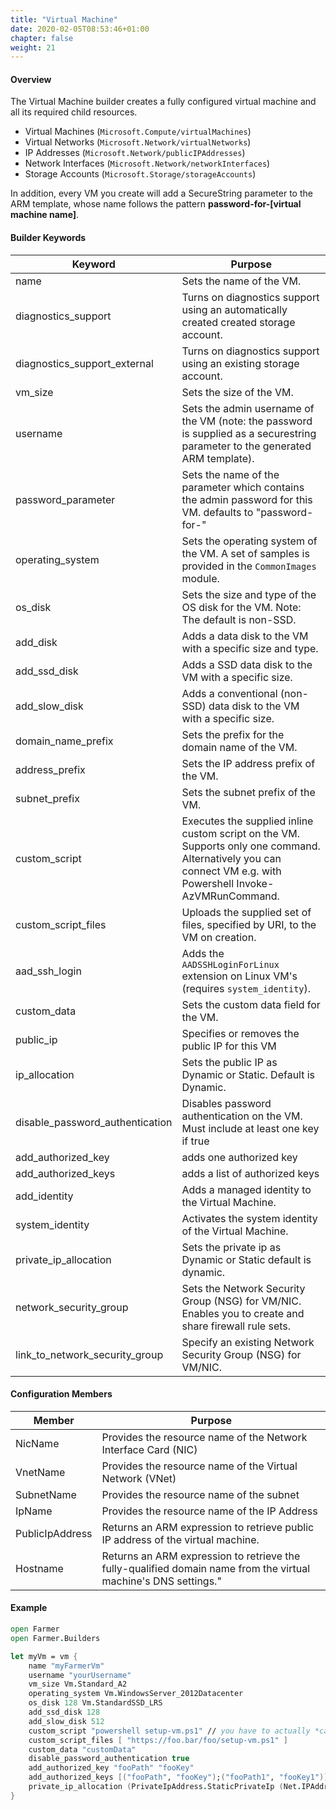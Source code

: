 ```yaml
---
title: "Virtual Machine"
date: 2020-02-05T08:53:46+01:00
chapter: false
weight: 21
---
```


#### Overview
The Virtual Machine builder creates a fully configured virtual machine and all its required child resources.

* Virtual Machines (`Microsoft.Compute/virtualMachines`)
* Virtual Networks (`Microsoft.Network/virtualNetworks`)
* IP Addresses (`Microsoft.Network/publicIPAddresses`)
* Network Interfaces (`Microsoft.Network/networkInterfaces`)
* Storage Accounts (`Microsoft.Storage/storageAccounts`)

In addition, every VM you create will add a SecureString parameter to the ARM template, whose name follows the pattern **password-for-[virtual machine name]**.

#### Builder Keywords

|Keyword|Purpose|
|-|-|
|name|Sets the name of the VM.|
|diagnostics_support|Turns on diagnostics support using an automatically created created storage account.|
|diagnostics_support_external|Turns on diagnostics support using an existing storage account.|
|vm_size|Sets the size of the VM.|
|username|Sets the admin username of the VM (note: the password is supplied as a securestring parameter to the generated ARM template).|
|password_parameter|Sets the name of the parameter which contains the admin password for this VM. defaults to "password-for-<VM-name>"|
|operating_system|Sets the operating system of the VM. A set of samples is provided in the `CommonImages` module.|
|os_disk|Sets the size and type of the OS disk for the VM. Note: The default is non-SSD.|
|add_disk|Adds a data disk to the VM with a specific size and type.|
|add_ssd_disk|Adds a SSD data disk to the VM with a specific size.|
|add_slow_disk|Adds a conventional (non-SSD) data disk to the VM with a specific size.|
|domain_name_prefix|Sets the prefix for the domain name of the VM.|
|address_prefix|Sets the IP address prefix of the VM.|
|subnet_prefix|Sets the subnet prefix of the VM.|
|custom_script|Executes the supplied inline custom script on the VM. Supports only one command. Alternatively you can connect VM e.g. with Powershell Invoke-AzVMRunCommand.|
|custom_script_files|Uploads the supplied set of files, specified by URI, to the VM on creation.|
|aad_ssh_login|Adds the `AADSSHLoginForLinux` extension on Linux VM's (requires `system_identity`).|
|custom_data|Sets the custom data field for the VM.|
|public_ip|Specifies or removes the public IP for this VM|
|ip_allocation|Sets the public IP as Dynamic or Static. Default is Dynamic.|
|disable_password_authentication|Disables password authentication on the VM. Must include at least one key if true|
|add_authorized_key|adds one authorized key|
|add_authorized_keys|adds a list of authorized keys|
|add_identity|Adds a managed identity to the Virtual Machine.|
|system_identity|Activates the system identity of the Virtual Machine.|
|private_ip_allocation| Sets the private ip as Dynamic or Static default is dynamic.|
|network_security_group| Sets the Network Security Group (NSG) for VM/NIC. Enables you to create and share firewall rule sets.|
|link_to_network_security_group| Specify an existing Network Security Group (NSG) for VM/NIC.             |

#### Configuration Members

|Member|Purpose|
|-|-|
|NicName|Provides the resource name of the Network Interface Card (NIC)|
|VnetName|Provides the resource name of the Virtual Network (VNet)|
|SubnetName|Provides the resource name of the subnet|
|IpName|Provides the resource name of the IP Address|
|PublicIpAddress|Returns an ARM expression to retrieve public IP address of the virtual machine.|
|Hostname|Returns an ARM expression to retrieve the fully-qualified domain name from the virtual machine's DNS settings."|

#### Example

```fsharp
open Farmer
open Farmer.Builders

let myVm = vm {
    name "myFarmerVm"
    username "yourUsername"
    vm_size Vm.Standard_A2
    operating_system Vm.WindowsServer_2012Datacenter
    os_disk 128 Vm.StandardSSD_LRS
    add_ssd_disk 128
    add_slow_disk 512
    custom_script "powershell setup-vm.ps1" // you have to actually *call* the script
    custom_script_files [ "https://foo.bar/foo/setup-vm.ps1" ]
    custom_data "customData"
    disable_password_authentication true
    add_authorized_key "fooPath" "fooKey"
    add_authorized_keys [("fooPath", "fooKey");("fooPath1", "fooKey1")]
    private_ip_allocation (PrivateIpAddress.StaticPrivateIp (Net.IPAddress.Parse("10.0.0.10")))
}
```
